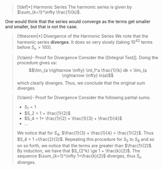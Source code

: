 >[!def|*] Harmonic Series
>The harmonic series is given by $\sum_{k=1}^\infty \frac{1}{k}$. 

One would think that the series would converge as the terms get smaller and smaller, but that is not the case.

>[!theorem|*] Divergence of the Harmonic Series
>We note that the harmonic series **diverges**.
>It does so very slowly (taking $10^{42}$ terms before $S_n > 100$).

>[!claim]- Proof for Divergence
>Consider the [[Integral Test]]. Doing the procedure gives us: $$\lim_{a \rightarrow \infty} \int_1^a  \frac{1}{k} dk = \lim_{a \rightarrow \infty} ln(a)$$which clearly diverges. Thus, we conclude that the original sum diverges.

>[!claim]- Proof for Divergence
>Consider the following partial sums: 
>- $S_1 = 1$
>- $S_2 = 1 + \frac{1}{2}$
>- $S_4 = 1+ \frac{1}{2} + \frac{1}{3} + \frac{1}{4}$
>- $\dots$
>
>We notice that for $S_4$, $\frac{1}{3} + \frac{1}{4} > \frac{1}{2}$. Thus $S_4 > 1 +\frac{2}{2}$. Repeating this procedure for $S_5$ to $S_8$ and so on so forth, we notice that the terms are greater than $\frac{1}{2}$. By induction, we have that $S_{2^k} \ge 1 + \frac{k}{2}$. The sequence $\sum_{k=1}^\infty 1+\frac{k}{2}$ diverges, thus $S_n$ diverges.


